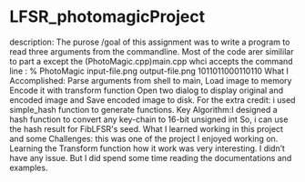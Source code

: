# LFSR_photomagicProject 
description: The purose /goal of this assignment was to write a program to read three
arguments from the commandline. Most of the code arer simililar to part a except the
(PhotoMagic.cpp)main.cpp whci accepts the command line :
% PhotoMagic input-file.png output-file.png 1011011000110110
What I Accomplished: Parse arguments from shell to main,
Load image to memory Encode it with transform function
Open two dialog to display original and encoded image and
Save encoded image to disk.
For the extra credit: i used simple_hash function to generate functions.
Key Algorithm:I designed a hash function to convert any key-chain to 16-bit unsigned int So, i
can use the hash result for FibLFSR's seed.
What I learned working in this project and some Challenges: this was one of the project I
enjoyed working on. Learning the Transform function how it work was very interesting. I didn’t
have any issue. But I did spend some time reading the documentations and examples.
